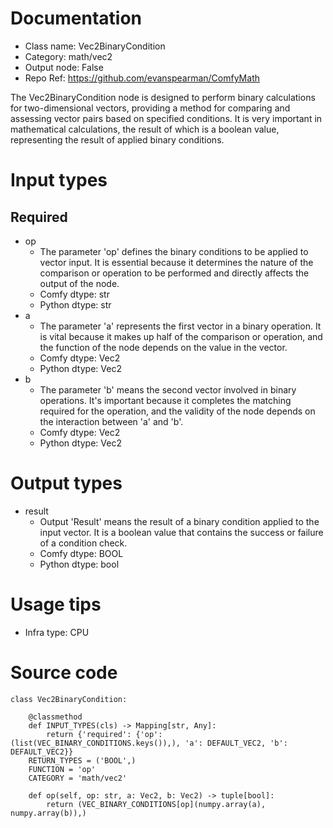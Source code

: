 # Documentation
- Class name: Vec2BinaryCondition
- Category: math/vec2
- Output node: False
- Repo Ref: https://github.com/evanspearman/ComfyMath

The Vec2BinaryCondition node is designed to perform binary calculations for two-dimensional vectors, providing a method for comparing and assessing vector pairs based on specified conditions. It is very important in mathematical calculations, the result of which is a boolean value, representing the result of applied binary conditions.

# Input types
## Required
- op
    - The parameter 'op' defines the binary conditions to be applied to vector input. It is essential because it determines the nature of the comparison or operation to be performed and directly affects the output of the node.
    - Comfy dtype: str
    - Python dtype: str
- a
    - The parameter 'a' represents the first vector in a binary operation. It is vital because it makes up half of the comparison or operation, and the function of the node depends on the value in the vector.
    - Comfy dtype: Vec2
    - Python dtype: Vec2
- b
    - The parameter 'b' means the second vector involved in binary operations. It's important because it completes the matching required for the operation, and the validity of the node depends on the interaction between 'a' and 'b'.
    - Comfy dtype: Vec2
    - Python dtype: Vec2

# Output types
- result
    - Output 'Result' means the result of a binary condition applied to the input vector. It is a boolean value that contains the success or failure of a condition check.
    - Comfy dtype: BOOL
    - Python dtype: bool

# Usage tips
- Infra type: CPU

# Source code
```
class Vec2BinaryCondition:

    @classmethod
    def INPUT_TYPES(cls) -> Mapping[str, Any]:
        return {'required': {'op': (list(VEC_BINARY_CONDITIONS.keys()),), 'a': DEFAULT_VEC2, 'b': DEFAULT_VEC2}}
    RETURN_TYPES = ('BOOL',)
    FUNCTION = 'op'
    CATEGORY = 'math/vec2'

    def op(self, op: str, a: Vec2, b: Vec2) -> tuple[bool]:
        return (VEC_BINARY_CONDITIONS[op](numpy.array(a), numpy.array(b)),)
```